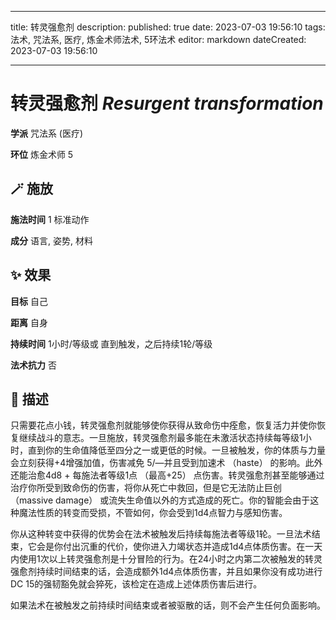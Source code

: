 
---
title: 转灵强愈剂
description: 
published: true
date: 2023-07-03 19:56:10
tags: 法术, 咒法系, 医疗, 炼金术师法术, 5环法术
editor: markdown
dateCreated: 2023-07-03 19:56:10

---

# **转灵强愈剂** *Resurgent transformation*

**学派** 咒法系 (医疗) 

**环位** 炼金术师 5

## 🪄 施放

**施法时间** 1 标准动作

**成分** 语言, 姿势, 材料

## ✨ 效果 

**目标** 自己 

**距离** 自身  

**持续时间** 1小时/等级或 直到触发，之后持续1轮/等级 

**法术抗力** 否

## 📖 描述

只需要花点小钱，转灵强愈剂就能够使你获得从致命伤中痊愈，恢复活力并使你恢复继续战斗的意志。一旦施放，转灵强愈剂最多能在未激活状态持续每等级1小时，直到你的生命值降低至四分之一或更低的时候。一旦被触发，你的体质与力量会立刻获得+4增强加值，伤害减免 5/—并且受到加速术 （haste） 的影响。此外还能治愈4d8 + 每施法者等级1点 （最高+25） 点伤害。转灵强愈剂甚至能够通过治疗你所受到致命伤的伤害，将你从死亡中救回，但是它无法防止巨创 （massive damage） 或流失生命值以外的方式造成的死亡。你的智能会由于这种魔法性质的转变而受损，不管如何，你会受到1d4点智力与感知伤害。

你从这种转变中获得的优势会在法术被触发后持续每施法者等级1轮。一旦法术结束，它会是你付出沉重的代价，使你进入力竭状态并造成1d4点体质伤害。在一天内使用1次以上转灵强愈剂是十分冒险的行为。在24小时之内第二次被触发的转灵强愈剂持续时间结束的话，会造成额外1d4点体质伤害，并且如果你没有成功进行DC 15的强韧豁免就会猝死，该检定在造成上述体质伤害后进行。

如果法术在被触发之前持续时间结束或者被驱散的话，则不会产生任何负面影响。
    